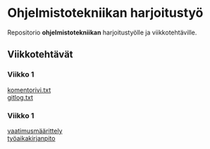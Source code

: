 # Ohjelmistotekniikan harjoitustyö
Repositorio **ohjelmistotekniikan** harjoitustyölle ja
viikkotehtäville.

## **Viikkotehtävät**
### Viikko 1
[komentorivi.txt](laskarit/viikko1/komentorivi.txt)\
[gitlog.txt](laskarit/viikko1/gitlog.txt)

### Viikko 1
[vaatimusmäärittely](laskarit/viikko2/vaatimusmaarittely.md)\
[työaikakirjanpito](laskarit/viikko1/tuntikirjanpito.md)

